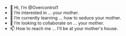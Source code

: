 - 👋 Hi, I’m @Overcontrol1
- 👀 I’m interested in ... your mother.
- 🌱 I’m currently learning ... how to seduce your mother.
- 💞️ I’m looking to collaborate on ... your mother.
- 📫 How to reach me ... I'll be at your mother's house.
